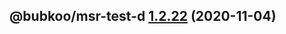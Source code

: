## @bubkoo/msr-test-d [1.2.22](https://github.com/bubkoo/monorepo-semantic-release/compare/@bubkoo/msr-test-d@1.2.21...@bubkoo/msr-test-d@1.2.22) (2020-11-04)
